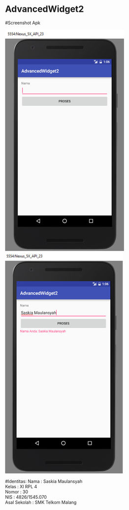 # AdvancedWidget2
#Screenshot Apk

![images](https://github.com/saskiamaulansyah/AdvancedWidget2/blob/master/Screenshot%20(39).png)<br>
![images](https://github.com/saskiamaulansyah/AdvancedWidget2/blob/master/Screenshot%20(40).png)

#Identitas:
Nama : Saskia Maulansyah<br>
Kelas : XI RPL 4<br>
Nomor : 30<br>
NIS : 4826/1545.070<br>
Asal Sekolah : SMK Telkom Malang<br>
